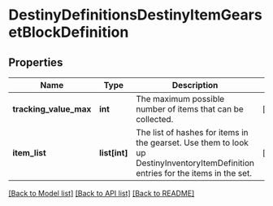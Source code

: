 # DestinyDefinitionsDestinyItemGearsetBlockDefinition

## Properties
Name | Type | Description | Notes
------------ | ------------- | ------------- | -------------
**tracking_value_max** | **int** | The maximum possible number of items that can be collected. | [optional] 
**item_list** | **list[int]** | The list of hashes for items in the gearset. Use them to look up DestinyInventoryItemDefinition entries for the items in the set. | [optional] 

[[Back to Model list]](../README.md#documentation-for-models) [[Back to API list]](../README.md#documentation-for-api-endpoints) [[Back to README]](../README.md)


